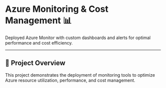 # Azure Monitoring & Cost Management 📊

Deployed Azure Monitor with custom dashboards and alerts for optimal performance and cost efficiency.

---

## 📖 Project Overview

This project demonstrates the deployment of monitoring tools to optimize Azure resource utilization, performance, and cost management.

